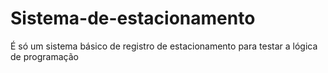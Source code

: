 # Sistema-de-estacionamento
É só um sistema básico de registro de estacionamento para testar a lógica de programação
